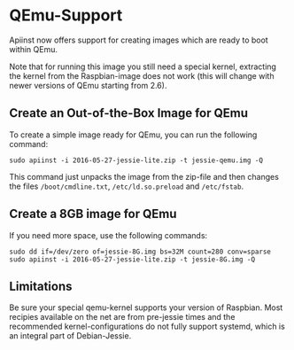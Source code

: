 QEmu-Support
============

Apiinst now offers support for creating images which are ready to boot
within QEmu.

Note that for running this image you still need a special kernel,
extracting the kernel from the Raspbian-image does not work (this
will change with newer versions of QEmu starting from 2.6).


Create an Out-of-the-Box Image for QEmu
---------------------------------------

To create a simple image ready for QEmu, you can run the following command:

    sudo apiinst -i 2016-05-27-jessie-lite.zip -t jessie-qemu.img -Q

This command just unpacks the image from the zip-file and then changes the
files `/boot/cmdline.txt`, `/etc/ld.so.preload` and `/etc/fstab`.


Create a 8GB image for QEmu
---------------------------

If you need more space, use the following commands:

    sudo dd if=/dev/zero of=jessie-8G.img bs=32M count=280 conv=sparse
    sudo apiinst -i 2016-05-27-jessie-lite.zip -t jessie-8G.img -Q


Limitations
-----------

Be sure your special qemu-kernel supports your version of Raspbian. Most
recipies available on the net are from pre-jessie times and the recommended
kernel-configurations do not fully support systemd, which is an integral
part of Debian-Jessie.

